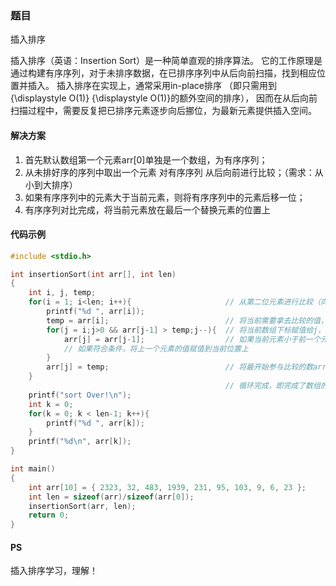 ### 题目

插入排序

插入排序（英语：Insertion Sort）是一种简单直观的排序算法。
它的工作原理是通过构建有序序列，对于未排序数据，在已排序序列中从后向前扫描，找到相应位置并插入。
插入排序在实现上，通常采用in-place排序
（即只需用到 {\displaystyle O(1)} {\displaystyle O(1)}的额外空间的排序），
因而在从后向前扫描过程中，需要反复把已排序元素逐步向后挪位，为最新元素提供插入空间。

#### 解决方案
1. 首先默认数组第一个元素arr[0]单独是一个数组，为有序序列；
2. 从未排好序的序列中取出一个元素 对有序序列 从后向前进行比较；（需求：从小到大排序）
3. 如果有序序列中的元素大于当前元素，则将有序序列中的元素后移一位；
4. 有序序列对比完成，将当前元素放在最后一个替换元素的位置上

#### 代码示例
```C
#include <stdio.h>

int insertionSort(int arr[], int len)
{
	int i, j, temp;
	for(i = 1; i<len; i++){ 					// 从第二位元素进行比较（向前比较）
		printf("%d ", arr[i]);
		temp = arr[i];							// 将当前需要拿去比较的值，保存到临时变量中
		for(j = i;j>0 && arr[j-1] > temp;j--){	// 将当前数组下标赋值给j，从当前下标开始向前两两比较（此处我们想让数组从小到大排列，故使用a[j-1]>temp）
			arr[j] = arr[j-1];					// 如果当前元素小于前一个元素，则交换位置，循环指导第一个和第二个元素对比,,相当于将每一个大于当前指的数向后移动一位
			// 如果符合条件，将上一个元素的值赋值到当前位置上
		}
		arr[j] = temp;							// 将最开始参与比较的数arr[i]保存到临时变量中的值temp，赋值给数组中的前面一个下标对应的元素
	}
												// 循环完成，即完成了数组的插入排序
	printf("sort Over!\n");
	int k = 0;
	for(k = 0; k < len-1; k++){
		printf("%d ", arr[k]);
	}
	printf("%d\n", arr[k]);
}

int main()
{
	int arr[10] = { 2323, 32, 483, 1939, 231, 95, 103, 9, 6, 23 };
	int len = sizeof(arr)/sizeof(arr[0]);
	insertionSort(arr, len);
	return 0;
}
```

#### PS
插入排序学习，理解！
